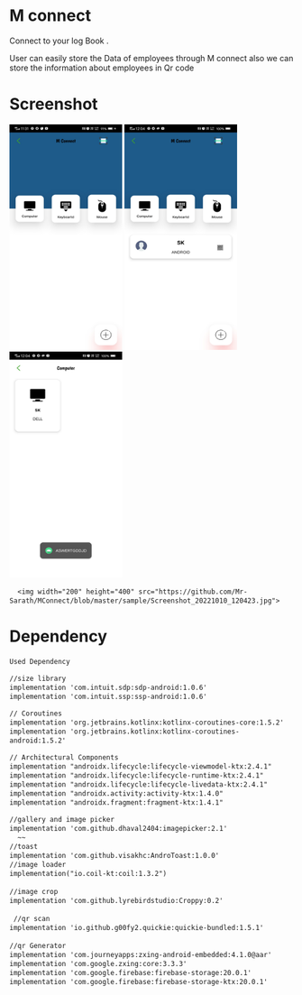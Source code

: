 # M connect
Connect to your log Book .

User can easily store the Data of employees through M connect
also we can store the information about employees in Qr code

  
 # Screenshot
  <img width="200" height="400" src="https://github.com/Mr-Sarath/MConnect/blob/master/sample/Screenshot_20221010_113120.jpg">
   <img width="200" height="400" src="https://github.com/Mr-Sarath/MConnect/blob/master/sample/Screenshot_20221010_120411.jpg">
    <img width="200" height="400" src="https://github.com/Mr-Sarath/MConnect/blob/master/sample/Screenshot_20221010_120418.jpg">
    
      <img width="200" height="400" src="https://github.com/Mr-Sarath/MConnect/blob/master/sample/Screenshot_20221010_120423.jpg">

 

# Dependency
    Used Dependency
~~~
//size library  
implementation 'com.intuit.sdp:sdp-android:1.0.6'  
implementation 'com.intuit.ssp:ssp-android:1.0.6'
~~~
~~~
// Coroutines  
implementation 'org.jetbrains.kotlinx:kotlinx-coroutines-core:1.5.2'  
implementation 'org.jetbrains.kotlinx:kotlinx-coroutines-android:1.5.2'  
~~~
~~~
// Architectural Components  
implementation "androidx.lifecycle:lifecycle-viewmodel-ktx:2.4.1"  
implementation "androidx.lifecycle:lifecycle-runtime-ktx:2.4.1"  
implementation "androidx.lifecycle:lifecycle-livedata-ktx:2.4.1"  
implementation "androidx.activity:activity-ktx:1.4.0"  
implementation "androidx.fragment:fragment-ktx:1.4.1"
~~~

~~~
//gallery and image picker  
implementation 'com.github.dhaval2404:imagepicker:2.1'  
  ~~
//toast  
implementation 'com.github.visakhc:AndroToast:1.0.0'  
//image loader  
implementation("io.coil-kt:coil:1.3.2")  
  
//image crop  
implementation 'com.github.lyrebirdstudio:Croppy:0.2' 
 
 //qr scan  
implementation 'io.github.g00fy2.quickie:quickie-bundled:1.5.1'  
  
//qr Generator  
implementation 'com.journeyapps:zxing-android-embedded:4.1.0@aar'  
implementation 'com.google.zxing:core:3.3.3'  
implementation 'com.google.firebase:firebase-storage:20.0.1'  
implementation 'com.google.firebase:firebase-storage-ktx:20.0.1'
~~~

   
